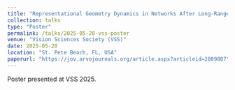 ```yaml
---
title: "Representational Geometry Dynamics in Networks After Long-Range Modulatory Feedback"
collection: talks
type: "Poster"
permalink: /talks/2025-05-20-vss-poster
venue: "Vision Sciences Society (VSS)"
date: 2025-05-20
location: "St. Pete Beach, FL, USA"
paperurl: "https://jov.arvojournals.org/article.aspx?articleid=2809807"
---
```


Poster presented at VSS 2025.


